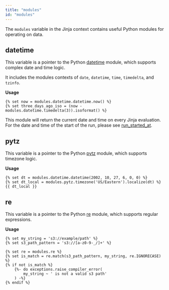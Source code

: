 ```yaml
---
title: "modules"
id: "modules"
---
```


The `modules` variable in the Jinja context contains useful Python modules for operating on data.

## datetime
This variable is a pointer to the Python [datetime](https://docs.python.org/3/library/datetime.html) module, which supports complex date and time logic.

It includes the modules contexts of `date`, `datetime`, `time`, `timedelta`, and `tzinfo`.

**Usage**

```
{% set now = modules.datetime.datetime.now() %}
{% set three_days_ago_iso = (now - modules.datetime.timedelta(3)).isoformat() %}
```
This module will return the current date and time on every Jinja evaluation. 
For the date and time of the start of the run, please see
[run_started_at](run_started_at).

## pytz
This variable is a pointer to the Python [pytz](https://pypi.org/project/pytz/) module, which supports timezone logic.

**Usage**

```
{% set dt = modules.datetime.datetime(2002, 10, 27, 6, 0, 0) %}
{% set dt_local = modules.pytz.timezone('US/Eastern').localize(dt) %}
{{ dt_local }}
```

## re
This variable is a pointer to the Python [re](https://docs.python.org/3/library/re.html) module, which supports regular expressions.

**Usage**

```
{% set my_string = 's3://example/path' %}
{% set s3_path_pattern = 's3://[a-z0-9-_/]+' %}

{% set re = modules.re %}
{% set is_match = re.match(s3_path_pattern, my_string, re.IGNORECASE) %}
{% if not is_match %}
    {%- do exceptions.raise_compiler_error(
        my_string ~ ' is not a valid s3 path'
    ) -%}
{% endif %}
```

